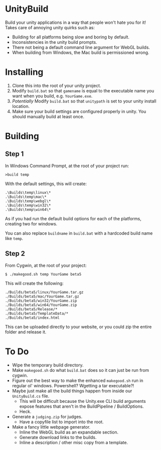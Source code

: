 # UnityBuild
Build your unity applications in a way that people won't hate you for it! Takes care of annoying unity quirks such as:
* Building for all platforms being slow and boring by default.
* Inconsistencies in the unity build prompts.
* There not being a default command line argument for WebGL builds.
* When building from Windows, the Mac build is permissioned wrong.

# Installing
1. Clone this into the root of your unity project.
2. Modify `build.bat` so that `gamename` is equal to the executable name you want when you build, e.g. `YourGame.exe`.
3. _Potentially_ Modify `build.bat` so that `unitypath` is set to your unity install location.
4. Make sure your build settings are configured properly in unity. You should manually build at least once.

# Building
## Step 1
In Windows Command Prompt, at the root of your project run:
```
>build temp
```
With the default settings, this will create:
```
.\Builds\temp\linux\*
.\Builds\temp\mac\*
.\Builds\temp\webgl\*
.\Builds\temp\win32\*
.\Builds\temp\win64\*
```
As if you had run the default build options for each of the platforms, creating two for windows.

You can also replace `buildname` in `build.bat` with a hardcoded build name like `temp`.

## Step 2
From Cygwin, at the root of your project:
```
$ ./makegood.sh temp YourGame beta5
```

This will create the following:
```
./Builds/beta5/linux/YourGame.tar.gz
./Builds/beta5/mac/YourGame.tar.gz
./Builds/beta5/win32/YourGame.zip
./Builds/beta5/win64/YourGame.zip
./Builds/beta5/Release/*
./Builds/beta5/TemplateData/*
./Builds/beta5/index.html
```

This can be uploaded directly to your website, or you could zip the entire folder and release it.

# To Do
* Wipe the temporary build directory.
* Make `makegood.sh` do what `build.bat` does so it can just be run from cygwin.
* Figure out the best way to make the enhanced `makegood.sh` run in regular ol' windows. Powershell? Wgetting a tar executable?!
* Maybe just make all the build things happen from inside our `UnityBuild.cs` file.
	* This will be difficult because the Unity.exe CLI build arguments expose features that aren't in the BuildPipeline / BuildOptions.
	* Heck.
* Generate a `judging.zip` for judges.
	* Have a copyfile list to import into the root.
* Make a fancy little webpage generator.
	* Inline the WebGL build as an expandable section.
	* Generate download links to the builds.
	* Inline a description / other misc copy from a template.